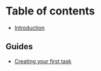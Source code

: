 # Table of contents

- [Introduction](README.md)

## Guides

- [Creating your first task](guides/creating-your-first-task.md)
